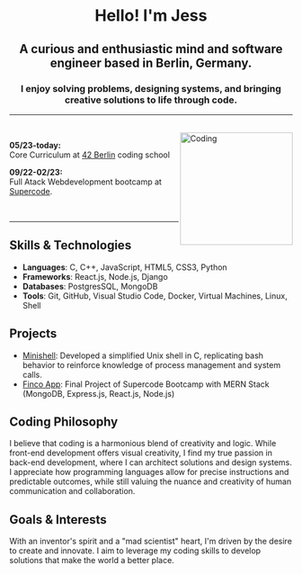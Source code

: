 <h1 align="center">Hello! I'm <b>Jess</b></h1>
<h2 align="center">A curious and enthusiastic mind and software engineer based in Berlin, Germany.</h2>
<h3 align="center">I enjoy solving problems, designing systems, and bringing creative solutions to life through code.</h3>

<hr>
<br>

<img align="right" alt="Coding" height="200" src="https://gifdb.com/images/high/cowboy-bebop-edward-balancing-fqfdbpndc783uduo.gif">

<p><b>05/23-today:</b><br> Core Curriculum at <a href="https://42berlin.de/" rel="noreferrer">42 Berlin</a> coding school</p>
<p><b>09/22-02/23:</b><br> Full Atack Webdevelopment bootcamp at <a href="https://www.super-code.de/" rel="noreferrer">Supercode</a>.</p>

<br>
<hr>

## Skills & Technologies

- **Languages**: C, C++, JavaScript, HTML5, CSS3, Python
- **Frameworks**: React.js, Node.js, Django
- **Databases**: PostgresSQL, MongoDB
- **Tools**: Git, GitHub, Visual Studio Code, Docker, Virtual Machines, Linux, Shell

## Projects

- [Minishell](https://github.com/yubi42/42-minishell): Developed a simplified Unix shell in C, replicating bash behavior to reinforce knowledge of process management and system calls.
- [Finco App](https://github.com/yubi42/42-minishell): Final Project of Supercode Bootcamp with MERN Stack (MongoDB, Express.js, React.js, Node.js)

## Coding Philosophy

I believe that coding is a harmonious blend of creativity and logic. While front-end development offers visual creativity, I find my true passion in back-end development, where I can architect solutions and design systems. I appreciate how programming languages allow for precise instructions and predictable outcomes, while still valuing the nuance and creativity of human communication and collaboration.

## Goals & Interests

With an inventor's spirit and a "mad scientist" heart, I'm driven by the desire to create and innovate. I aim to leverage my coding skills to develop solutions that make the world a better place.
